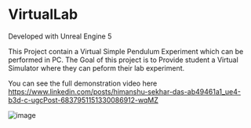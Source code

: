 # VirtualLab

Developed with Unreal Engine 5

This Project contain a Virtual Simple Pendulum Experiment which can be performed in PC.
The Goal of this project is to Provide student a Virtual Simulator where they can peform their lab experiment.

You can see the full demonstration video here https://www.linkedin.com/posts/himanshu-sekhar-das-ab49461a1_ue4-b3d-c-ugcPost-6837951151330086912-wqMZ


![image](https://user-images.githubusercontent.com/53088534/131244207-980b24a9-6670-4e93-be3f-cf4bb76f53d4.png)
<!-- ![image](https://user-images.githubusercontent.com/53088534/131244247-3315921b-0949-47c7-9cf3-863a1b41e4f9.png) -->


